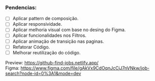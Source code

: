 ### Pendencias:

- [ ] Aplicar pattern de composição.
- [ ] Aplicar responsividade.
- [ ] Aplicar melhoria visual com base no desing do Figma.
- [ ] Aplicar funcionalidades nos Filtros.
- [ ] Aplicar animação de transição nas paginas.
- [ ] Refatorar Código.
- [ ] Melhorar reutilização do código.

Preview: https://github-find-jobs.netlify.app/    
Figma: https://www.figma.com/file/gAkVx9CdOqnJcCjJ7nVNkw/job-search?node-id=0%3A1&mode=dev
